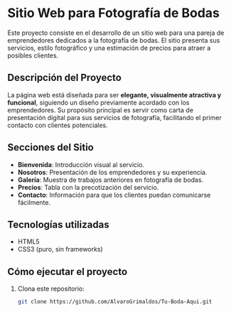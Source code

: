 # Sitio Web para Fotografía de Bodas

Este proyecto consiste en el desarrollo de un sitio web para una pareja de emprendedores dedicados a la fotografía de bodas. El sitio presenta sus servicios, estilo fotográfico y una estimación de precios para atraer a posibles clientes.

## Descripción del Proyecto

La página web está diseñada para ser **elegante, visualmente atractiva y funcional**, siguiendo un diseño previamente acordado con los emprendedores. Su propósito principal es servir como carta de presentación digital para sus servicios de fotografía, facilitando el primer contacto con clientes potenciales.

## Secciones del Sitio

- **Bienvenida**: Introducción visual al servicio.
- **Nosotros**: Presentación de los emprendedores y su experiencia.
- **Galería**: Muestra de trabajos anteriores en fotografía de bodas.
- **Precios**: Tabla con la precotización del servicio.
- **Contacto**: Información para que los clientes puedan comunicarse fácilmente.

## Tecnologías utilizadas

- HTML5  
- CSS3 (puro, sin frameworks)

## Cómo ejecutar el proyecto

1. Clona este repositorio:
   ```bash
   git clone https://github.com/AlvaroGrimaldos/Tu-Boda-Aqui.git
